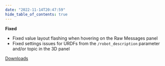 ```yaml
---
date: "2022-11-14T20:47:59"
hide_table_of_contents: true
---
```


**Fixed**

- Fixed value layout flashing when hovering on the Raw Messages panel
- Fixed settings issues for URDFs from the `/robot_description` parameter and/or topic in the 3D panel

[Downloads](https://github.com/foxglove/studio/releases/tag/v1.31.1)
